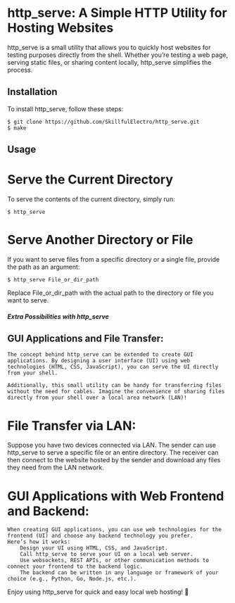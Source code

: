 # http_serve: A Simple HTTP Utility for Hosting Websites
http_serve is a small utility that allows you to quickly host websites for testing purposes directly from the shell. Whether you’re testing a web page, serving static files, or sharing content locally, http_serve simplifies the process.

## Installation

To install http_serve, follow these steps:

```shell
$ git clone https://github.com/SkillfulElectro/http_serve.git
$ make
```
## Usage

# Serve the Current Directory

To serve the contents of the current directory, simply run:

```shell
$ http_serve
```
# Serve Another Directory or File

If you want to serve files from a specific directory or a single file, provide the path as an argument:

```shell
$ http_serve File_or_dir_path
```

Replace File_or_dir_path with the actual path to the directory or file you want to serve.

##### Extra Possibilities with http_serve

## GUI Applications and File Transfer:


    The concept behind http_serve can be extended to create GUI applications. By designing a user interface (UI) using web technologies (HTML, CSS, JavaScript), you can serve the UI directly from your shell.

    Additionally, this small utility can be handy for transferring files without the need for cables. Imagine the convenience of sharing files directly from your shell over a local area network (LAN)!


# File Transfer via LAN:

Suppose you have two devices connected via LAN. The sender can use http_serve to serve a specific file or an entire directory. The receiver can then connect to the website hosted by the sender and download any files they need from the LAN network.

# GUI Applications with Web Frontend and Backend:

    When creating GUI applications, you can use web technologies for the frontend (UI) and choose any backend technology you prefer.
    Here’s how it works:
        Design your UI using HTML, CSS, and JavaScript.
        Call http_serve to serve your UI on a local web server.
        Use websockets, REST APIs, or other communication methods to connect your frontend to the backend logic.
        The backend can be written in any language or framework of your choice (e.g., Python, Go, Node.js, etc.).


Enjoy using http_serve for quick and easy local web hosting! 🚀
